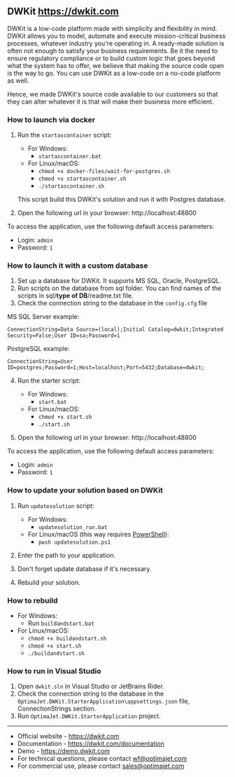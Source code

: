 ## DWKit https://dwkit.com

DWKit is a low-code platform made with simplicity and flexibility in mind. DWKit allows you to model, automate and
execute mission-critical business processes, whatever industry you're operating in. A ready-made solution is often not
enough to satisfy your business requirements. Be it the need to ensure regulatory compliance or to build custom logic
that goes beyond what the system has to offer, we believe that making the source code open is the way to go. You can use
DWKit as a low-code on a no-code platform as well.

Hence, we made DWKit's source code available to our customers so that they can alter whatever it is that will make their
business more efficient.

### How to launch via docker

1. Run the `startascontainer` script:
    - For Windows:
        - `startascontainer.bat`
    - For Linux/macOS:
        - `chmod +x docker-files/wait-for-postgres.sh`
        - `chmod +x startascontainer.sh`
        - `./startascontainer.sh`

   This script build this DWKit's solution and run it with Postgres database.

2. Open the following url in your browser: http://localhost:48800

To access the application, use the following default access parameters:

- Login: `admin`
- Password: `1`

### How to launch it with a custom database

1. Set up a database for DWKit. It supports MS SQL, Oracle, PostgreSQL.
2. Run scripts on the database from sql folder. You can find names of the scripts in sql/**type of DB**/readme.txt file.
3. Check the connection string to the database in the `config.cfg` file

MS SQL Server example:

`ConnectionString=Data Source=(local);Initial Catalog=dwkit;Integrated Security=False;User ID=sa;Password=1`

PostgreSQL example:

`ConnectionString=User ID=postgres;Password=1;Host=localhost;Port=5432;Database=dwkit;`

4. Run the starter script:
    - For Windows:
        - `start.bat`
    - For Linux/macOS:
        - `chmod +x start.sh`
        - `./start.sh`

5. Open the following url in your browser: http://localhost:48800

To access the application, use the following default access parameters:

- Login: `admin`
- Password: `1`

### How to update your solution based on DWKit

1. Run `updatesolution` script:
    - For Windows:
        - `updatesolution_run.bat`
    - For Linux/macOS (this way requires [PowerShell](https://github.com/PowerShell/PowerShell)):
        - `pwsh updatesolution.ps1`

2. Enter the path to your application.
3. Don't forget update database if it's necessary.
4. Rebuild your solution.

### How to rebuild

- For Windows:
    - Run `buildandstart.bat`
- For Linux/macOS:
    - `chmod +x buildandstart.sh`
    - `chmod +x start.sh`
    - `./buildandstart.sh`

### How to run in Visual Studio

1. Open `dwkit.sln` in Visual Studio or JetBrains Rider.
2. Check the connection string to the database in the `OptimaJet.DWKit.StarterApplication\appsettings.json`
   file, ConnectionStrings section.
3. Run `OptimaJet.DWKit.StarterApplication` project.

---

- Official website - https://dwkit.com
- Documentation - https://dwkit.com/documentation
- Demo - https://demo.dwkit.com
- For technical questions, please contact [wf@optimajet.com](mailto:wf@optimajet.com)
- For commercial use, please contact [sales@optimajet.com](mailto:sales@optimajet.com)
